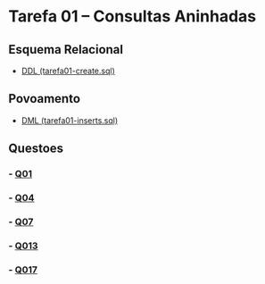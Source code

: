 # Tarefa 01 – Consultas Aninhadas

## Esquema Relacional
- [DDL (tarefa01-create.sql)](tarefa01-create.sql)

## Povoamento
- [DML (tarefa01-inserts.sql)](tarefa01-inserts.sql)

## Questoes

### - [Q01](tarefa01-q01.sql)
### - [Q04](tarefa01-q04.sql)
### - [Q07](tarefa01-q07.sql)
### - [Q013](tarefa01-q13.sql)
### - [Q017](tarefa01-q17.sql)



